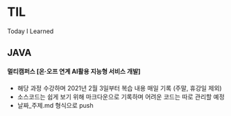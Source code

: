 # TIL

Today I Learned



## JAVA

#### 멀티캠퍼스  [온·오프 연계 AI활용 지능형 서비스 개발] 

- 해당 과정 수강하며 2021년 2월 3일부터 복습 내용 매일 기록 (주말, 휴강일 제외)
- 소스코드는 쉽게 보기 위해 마크다운으로 기록하며 어려운 코드는 따로 관리할 예정
- 날짜_주제.md 형식으로 push